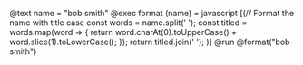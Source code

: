 @text name = "bob smith"
@exec format (name) = javascript [(// Format the name with title case
  const words = name.split(' ');
  const titled = words.map(word => {
    return word.charAt(0).toUpperCase() + word.slice(1).toLowerCase();
  });
  return titled.join(' ');
)]
@run @format("bob smith")
